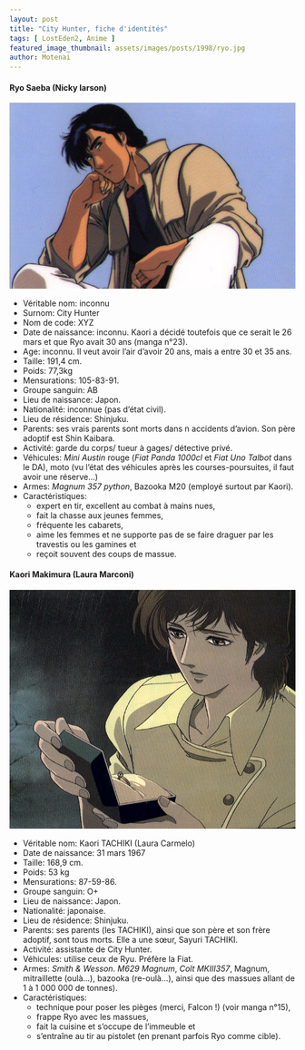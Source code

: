 ```yaml
---
layout: post
title: "City Hunter, fiche d'identités"
tags: [ LostEden2, Anime ]
featured_image_thumbnail: assets/images/posts/1998/ryo.jpg
author: Motenai
---
```


#### Ryo Saeba (Nicky larson)

![Ryo](assets/images/posts/1998/ryo.jpg)


- Véritable nom: inconnu
- Surnom: City Hunter
- Nom de code: XYZ
- Date de naissance: inconnu. Kaori a décidé toutefois que ce serait le 26 mars et que Ryo avait 30 ans (manga n°23).
- Age: inconnu. Il veut avoir l’air d’avoir 20 ans, mais a entre 30 et 35 ans.
- Taille: 191,4 cm.
- Poids: 77,3kg
- Mensurations: 105-83-91.
- Groupe sanguin: AB
- Lieu de naissance: Japon.
- Nationalité: inconnue (pas d’état civil).
- Lieu de résidence: Shinjuku.
- Parents: ses vrais parents sont morts dans n accidents d’avion. Son père adoptif est Shin Kaibara.
- Activité: garde du corps/ tueur à gages/ détective privé.
- Véhicules: *Mini Austin* rouge (*Fiat Panda 1000cl* et *Fiat Uno Talbot* dans le DA), moto (vu l’état des véhicules après les courses-poursuites, il faut avoir une réserve...)
- Armes: *Magnum 357 python*, Bazooka M20 (employé surtout par Kaori).
- Caractéristiques:
    - expert en tir, excellent au combat à mains nues,
    - fait la chasse aux jeunes femmes,
    - fréquente les cabarets,
    - aime les femmes et ne supporte pas de se faire draguer par les travestis ou les gamines et
    - reçoit souvent des coups de massue.

#### Kaori Makimura (Laura Marconi)

![Kaori](assets/images/posts/1998/kaori.jpg)

- Véritable nom: Kaori TACHIKI (Laura Carmelo)
- Date de naissance: 31 mars 1967
- Taille: 168,9 cm.
- Poids: 53 kg
- Mensurations: 87-59-86.
- Groupe sanguin: O+
- Lieu de naissance: Japon.
- Nationalité: japonaise.
- Lieu de résidence: Shinjuku.
- Parents: ses parents (les TACHIKI), ainsi que son père et son frère adoptif, sont tous morts. Elle a une sœur, Sayuri TACHIKI.
- Activité: assistante de City Hunter.
- Véhicules: utilise ceux de Ryu. Préfère la Fiat.
- Armes: *Smith & Wesson*. *M629 Magnum*, *Colt MKIII357*, Magnum, mitraillette (oulà...), bazooka (re-oulà...), ainsi que des massues allant de 1 à 1 000 000 de tonnes).
- Caractéristiques:
    - technique pour poser les pièges (merci, Falcon !) (voir manga n°15),
    - frappe Ryo avec les massues,
    - fait la cuisine et s’occupe de l’immeuble et
    - s’entraîne au tir au pistolet (en prenant parfois Ryo comme cible).